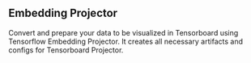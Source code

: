 Embedding Projector
---

Convert and prepare your data to be visualized in Tensorboard using Tensorflow Embedding Projector.
It creates all necessary artifacts and configs for Tensorboard Projector.
